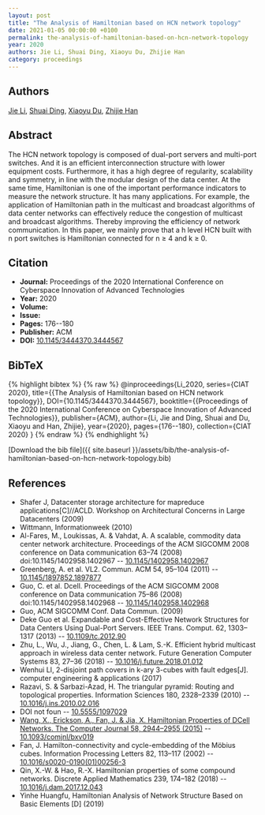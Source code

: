 ```yaml
---
layout: post
title: "The Analysis of Hamiltonian based on HCN network topology"
date: 2021-01-05 00:00:00 +0100
permalink: the-analysis-of-hamiltonian-based-on-hcn-network-topology
year: 2020
authors: Jie Li, Shuai Ding, Xiaoyu Du, Zhijie Han
category: proceedings
---
```

 
## Authors
[Jie Li](authors/jie-li), [Shuai Ding](authors/shuai-ding), [Xiaoyu Du](authors/xiaoyu-du), [Zhijie Han](authors/zhijie-han)
 
## Abstract
The HCN network topology is composed of dual-port servers and multi-port switches. And it is an efficient interconnection structure with lower equipment costs. Furthermore, it has a high degree of regularity, scalability and symmetry, in line with the modular design of the data center. At the same time, Hamiltonian is one of the important performance indicators to measure the network structure. It has many applications. For example, the application of Hamiltonian path in the multicast and broadcast algorithms of data center networks can effectively reduce the congestion of multicast and broadcast algorithms. Thereby improving the efficiency of network communication. In this paper, we mainly prove that a h level HCN built with n port switches is Hamiltonian connected for n ≥ 4 and k ≥ 0.
 
## Citation
- **Journal:** Proceedings of the 2020 International Conference on Cyberspace Innovation of Advanced Technologies
- **Year:** 2020
- **Volume:** 
- **Issue:** 
- **Pages:** 176--180
- **Publisher:** ACM
- **DOI:** [10.1145/3444370.3444567](https://doi.org/10.1145/3444370.3444567)
 
## BibTeX
{% highlight bibtex %}
{% raw %}
@inproceedings{Li_2020,
  series={CIAT 2020},
  title={{The Analysis of Hamiltonian based on HCN network topology}},
  DOI={10.1145/3444370.3444567},
  booktitle={{Proceedings of the 2020 International Conference on Cyberspace Innovation of Advanced Technologies}},
  publisher={ACM},
  author={Li, Jie and Ding, Shuai and Du, Xiaoyu and Han, Zhijie},
  year={2020},
  pages={176--180},
  collection={CIAT 2020}
}
{% endraw %}
{% endhighlight %}
 
[Download the bib file]({{ site.baseurl }}/assets/bib/the-analysis-of-hamiltonian-based-on-hcn-network-topology.bib)
 
## References
- Shafer J, Datacenter storage architecture for mapreduce applications[C]//ACLD. Workshop on Architectural Concerns in Large Datacenters (2009)
- Wittmann, Informationweek (2010)
- Al-Fares, M., Loukissas, A. & Vahdat, A. A scalable, commodity data center network architecture. Proceedings of the ACM SIGCOMM 2008 conference on Data communication 63–74 (2008) doi:10.1145/1402958.1402967 -- [10.1145/1402958.1402967](https://doi.org/10.1145/1402958.1402967)
- Greenberg, A. et al. VL2. Commun. ACM 54, 95–104 (2011) -- [10.1145/1897852.1897877](https://doi.org/10.1145/1897852.1897877)
- Guo, C. et al. Dcell. Proceedings of the ACM SIGCOMM 2008 conference on Data communication 75–86 (2008) doi:10.1145/1402958.1402968 -- [10.1145/1402958.1402968](https://doi.org/10.1145/1402958.1402968)
- Guo, ACM SIGCOMM Conf. Data Commun. (2009)
- Deke Guo et al. Expandable and Cost-Effective Network Structures for Data Centers Using Dual-Port Servers. IEEE Trans. Comput. 62, 1303–1317 (2013) -- [10.1109/tc.2012.90](https://doi.org/10.1109/tc.2012.90)
- Zhu, L., Wu, J., Jiang, G., Chen, L. & Lam, S.-K. Efficient hybrid multicast approach in wireless data center network. Future Generation Computer Systems 83, 27–36 (2018) -- [10.1016/j.future.2018.01.012](https://doi.org/10.1016/j.future.2018.01.012)
- Wenhui LI, 2-disjoint path covers in k-ary 3-cubes with fault edges[J]. computer engineering & applications (2017)
- Razavi, S. & Sarbazi-Azad, H. The triangular pyramid: Routing and topological properties. Information Sciences 180, 2328–2339 (2010) -- [10.1016/j.ins.2010.02.016](https://doi.org/10.1016/j.ins.2010.02.016)
- DOI not foun -- [10.5555/1097029](https://doi.org/10.5555/1097029)
- [Wang, X., Erickson, A., Fan, J. & Jia, X. Hamiltonian Properties of DCell Networks. The Computer Journal 58, 2944–2955 (2015)](hamiltonian-properties-of-dcell-networks) -- [10.1093/comjnl/bxv019](https://doi.org/10.1093/comjnl/bxv019)
- Fan, J. Hamilton-connectivity and cycle-embedding of the Möbius cubes. Information Processing Letters 82, 113–117 (2002) -- [10.1016/s0020-0190(01)00256-3](https://doi.org/10.1016/s0020-0190(01)00256-3)
- Qin, X.-W. & Hao, R.-X. Hamiltonian properties of some compound networks. Discrete Applied Mathematics 239, 174–182 (2018) -- [10.1016/j.dam.2017.12.043](https://doi.org/10.1016/j.dam.2017.12.043)
- Yinhe Huangfu, Hamiltonian Analysis of Network Structure Based on Basic Elements [D] (2019)

